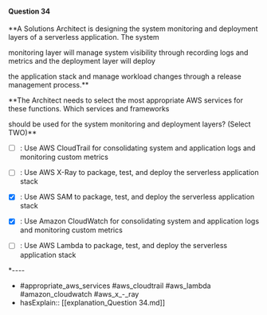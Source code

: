 #### Question  34

**A Solutions Architect is designing the system monitoring and deployment layers of a serverless application. The system

monitoring layer will manage system visibility through recording logs and metrics and the deployment layer will deploy

the application stack and manage workload changes through a release management process.**

**The Architect needs to select the most appropriate AWS services for these functions. Which services and frameworks

should be used for the system monitoring and deployment layers? (Select TWO)**

- [ ] :  Use AWS CloudTrail for consolidating system and application logs and monitoring custom metrics

- [ ] :  Use AWS X-Ray to package, test, and deploy the serverless application stack

- [x] :  Use AWS SAM to package, test, and deploy the serverless application stack

- [x] :  Use Amazon CloudWatch for consolidating system and application logs and monitoring custom metrics

- [ ] :  Use AWS Lambda to package, test, and deploy the serverless application stack

*----

- #appropriate_aws_services #aws_cloudtrail #aws_lambda #amazon_cloudwatch #aws_x_-_ray
- hasExplain:: [[explanation_Question  34.md]]
